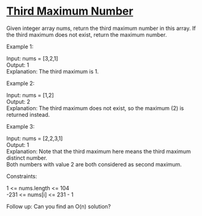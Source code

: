 # [Third Maximum Number](https://leetcode.com/problems/third-maximum-number/)

Given integer array nums, return the third maximum number in this array. If the third maximum does not exist, return the maximum number.  

Example 1:  

Input: nums = [3,2,1]  
Output: 1  
Explanation: The third maximum is 1.  

Example 2:  

Input: nums = [1,2]  
Output: 2  
Explanation: The third maximum does not exist, so the maximum (2) is returned instead.  

Example 3:  

Input: nums = [2,2,3,1]  
Output: 1  
Explanation: Note that the third maximum here means the third maximum distinct number.  
Both numbers with value 2 are both considered as second maximum.  
 
Constraints:  

1 <= nums.length <= 104  
-231 <= nums[i] <= 231 - 1  
 
Follow up: Can you find an O(n) solution?    